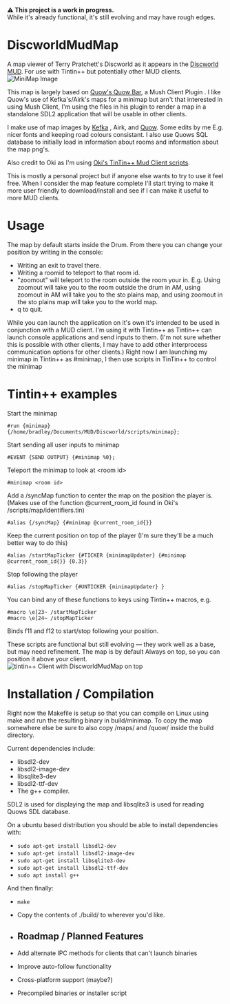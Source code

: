 **⚠️ This project is a work in progress.**  
While it's already functional, it's still evolving and may have rough edges.


# DiscworldMudMap
A map viewer of Terry Pratchett's Discworld as it appears in the [Discworld MUD](http://discworld.starturtle.net/lpc/).
For use with Tintin++ but potentially other MUD clients.
![MiniMap Image](https://i.imgur.com/qcTfmhu.png)

This map is largely based on [Quow's Quow Bar](https://quow.co.uk/minimap.php), a Mush Client Plugin . I like Quow's use of Kefka's/Airk's maps for a minimap but arn't that interested in using Mush Client, I'm using the files in his plugin to render a map in a standalone SDL2 application that will be usable in other clients.

I make use of map images by [Kefka](https://dw.daftjunk.com/) , Airk, and [Quow](http://www.quow.co.uk/). Some edits by me E.g. nicer fonts and keeping road colours consistant.
I also use Quows SQL database to initially load in information about rooms and information about the map png's.

Also credit to Oki as I'm using [Oki's TinTin++ Mud Client scripts](https://fossil.tubul.net/tt_dw/doc/trunk/README.md).

This is mostly a personal project but if anyone else wants to try to use it feel free.
When I consider the map feature complete I'll start trying to make it more user friendly to download/install and see if I can make it useful to more MUD clients.

# Usage
The map by default starts inside the Drum. From there you can change your position by writing in the console:
 - Writing an exit to travel there.
 - Writing a roomid to teleport to that room id.
 - "zoomout" will teleport to the room outside the room your in. E.g. Using zoomout will take you to the room outside the drum in AM, using zoomout in AM will take you to the sto plains map, and using zoomout in the sto plains map will take you to the world map.
 - q to quit.
 
While you can launch the application on it's own it's intended to be used in conjunction with a MUD client.
I'm using it with Tintin++ as Tintin++ can launch console applications and send inputs to them. (I'm not sure whether this is possible with other clients,
I may have to add other interprocess communication options for other clients.)
Right now I am launching my minimap in Tintin++ as #minimap, I then use scripts in TinTin++ to control the minimap

# Tintin++ examples
Start the minimap
```
#run {minimap} {/home/bradley/Documents/MUD/Discworld/scripts/minimap};
```
Start sending all user inputs to minimap
``` 
#EVENT {SEND OUTPUT} {#minimap %0};
```
Teleport the minimap to look at \<room id>
``` 
#minimap <room id>
```
Add a /syncMap function to center the map on the position the player is. (Makes use of the function @current_room_id found in Oki's /scripts/map/identifiers.tin)
```  
#alias {/syncMap} {#minimap @current_room_id{}}
```
Keep the current position on top of the player (I'm sure they'll be a much better way to do this)
```  
#alias /startMapTicker {#TICKER {minimapUpdater} {#minimap @current_room_id{}} {0.3}}
```
Stop following the player
```  
#alias /stopMapTicker {#UNTICKER {minimapUpdater} }
```
You can bind any of these functions to keys using Tintin++ macros, e.g.
  ```  
#macro \e[23~ /startMapTicker
#macro \e[24~ /stopMapTicker
  ```  
Binds f11 and f12 to start/stop following your position.

  
These scripts are functional but still evolving — they work well as a base, but may need refinement.
The map is by default Always on top, so you can position it above your client.
![tintin++ Client with DiscworldMudMap on top](https://i.imgur.com/1yithYV.png)
   
# Installation / Compilation
Right now the Makefile is setup so that you can compile on Linux using make and run the resulting binary in build/minimap.
To copy the map somewhere else be sure to also copy /maps/ and /quow/ inside the build directory.

Current dependencies include:
 - libsdl2-dev
 - libsdl2-image-dev
 - libsqlite3-dev
 - libsdl2-ttf-dev
 - The g++ compiler.

SDL2 is used for displaying the map and libsqlite3 is used for reading Quows SDL database.

On a ubuntu based distribution you should be able to install dependencies with:
- ```sudo apt-get install libsdl2-dev ```  
- ```sudo apt-get install libsdl2-image-dev``` 
- ```sudo apt-get install libsqlite3-dev``` 
- ```sudo apt-get install libsdl2-ttf-dev```
- ```sudo apt install g++``` 

And then finally:
- ```make``` 
- Copy the contents of ./build/ to wherever you'd like.

- ## Roadmap / Planned Features
- Add alternate IPC methods for clients that can't launch binaries
- Improve auto-follow functionality
- Cross-platform support (maybe?)
- Precompiled binaries or installer script

